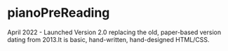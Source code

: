 # pianoPreReading
April 2022 - Launched Version 2.0 replacing the old, paper-based version dating from 2013.It is basic, hand-written, hand-designed HTML/CSS.

